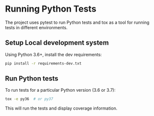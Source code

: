 # Running Python Tests

The project uses pytest to run Python tests and tox as a tool for running
tests in different environments.

## Setup Local development system

Using Python 3.6+, install the dev requirements:

```bash
pip install -r requirements-dev.txt
```

## Run Python tests

To run tests for a particular Python version (3.6 or 3.7):

```bash
tox -e py36  # or py37
```

This will run the tests and display coverage information.
